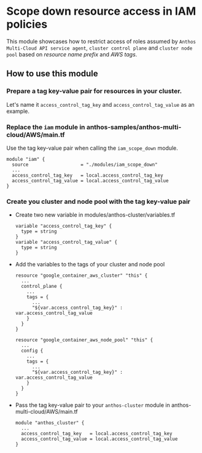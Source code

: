 # Scope down resource access in IAM policies

This module showcases how to restrict access of roles assumed by `Anthos Multi-Cloud API service agent`, `cluster control plane` and `cluster node pool` based on *resource name prefix* and *AWS tags*.

## How to use this module

### Prepare a tag key-value pair for resources in your cluster.
Let's name it `access_control_tag_key` and `access_control_tag_value` as an example.

### Replace the `iam` module in anthos-samples/anthos-multi-cloud/AWS/main.tf
Use the tag key-value pair when calling the `iam_scope_down` module.
```
module "iam" {
  source                   = "./modules/iam_scope_down"
  ...
  access_control_tag_key   = local.access_control_tag_key
  access_control_tag_value = local.access_control_tag_value
}
```

### Create you cluster and node pool with the tag key-value pair
* Create two new variable in modules/anthos-cluster/variables.tf
  ```
  variable "access_control_tag_key" {
    type = string
  }
  variable "access_control_tag_value" {
    type = string
  }
  ```
* Add the variables to the tags of your cluster and node pool
  ```
  resource "google_container_aws_cluster" "this" {
    ...
    control_plane {
      ...
      tags = {
        ...
        "${var.access_control_tag_key}" : var.access_control_tag_value
      }
    }
  }

  resource "google_container_aws_node_pool" "this" {
    ...
    config {
      ...
      tags = {
        ...
        "${var.access_control_tag_key}" : var.access_control_tag_value
      }
    }
  }
  ```
* Pass the tag key-value pair to your `anthos-cluster` module in anthos-multi-cloud/AWS/main.tf
  ```
  module "anthos_cluster" {
    ...
    access_control_tag_key   = local.access_control_tag_key
    access_control_tag_value = local.access_control_tag_value
  }
  ```